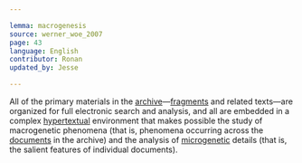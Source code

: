 ```yaml
---

lemma: macrogenesis
source: werner_woe_2007
page: 43
language: English
contributor: Ronan
updated_by: Jesse

---
```

All of the primary materials in the [archive](archive.html)—[fragments](fragment.html) and related texts—are organized for full electronic search and analysis, and all are embedded in a complex [hypertextual](hypertext.html) environment that makes possible the study of macrogenetic phenomena (that is, phenomena occurring across the [documents](document.html) in the archive) and the analysis of [microgenetic](microgenesis.html) details (that is, the salient features of individual documents).
